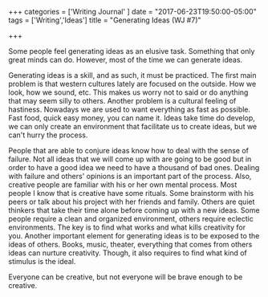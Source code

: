 +++
categories = ['Writing Journal' ]
date = "2017-06-23T19:50:00-05:00"
tags = ['Writing','Ideas']
title = "Generating Ideas (WJ #7)"

+++

Some people feel generating ideas as an elusive task. Something that only great minds can do. However, most of the time we can generate ideas.

Generating ideas is a skill, and as such, it must be practiced. The first main problem is that western cultures lately are focused on the outside. How we look, how we sound, etc. This makes us worry not to said or do anything that may seem silly to others. Another problem is a cultural feeling of hastiness. Nowadays we are used to want everything as fast as possible. Fast food, quick easy money, you can name it. Ideas take time do develop, we can only create an environment that facilitate us to create ideas, but we can't hurry the process.

People that are able to conjure ideas know how to deal with the sense of failure. Not all ideas that we will come up with are going to be good but in order to have a good idea we need to have a thousand of bad ones. Dealing with failure and others' opinions is an important part of the process. Also, creative people are familiar with his or her own mental process. Most people I know that is creative have some rituals. Some brainstorm with his peers or talk about his project with her friends and family. Others are quiet thinkers that take their time alone before coming up with a new ideas. Some people require a clean and organized environment, others require eclectic environments. The key is to find what works and what kills creativity for you. Another important element for generating ideas is to be exposed to the ideas of others. Books, music, theater, everything that comes from others ideas can nurture creativity. Though, it also requires to find what kind of stimulus is the ideal.

Everyone can be creative, but not everyone will be brave enough to be creative.
